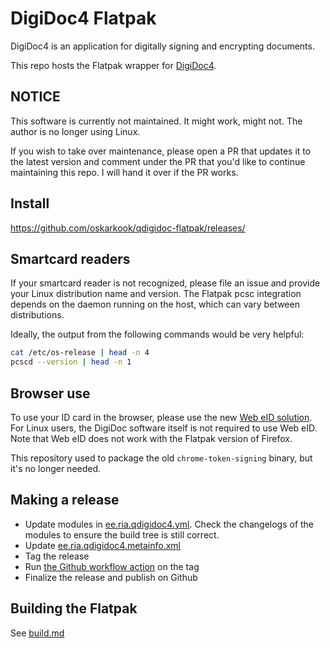 # DigiDoc4 Flatpak

DigiDoc4 is an application for digitally signing and encrypting documents.

This repo hosts the Flatpak wrapper for [DigiDoc4](https://github.com/open-eid/DigiDoc4-Client/).

## NOTICE

This software is currently not maintained. It might work, might not. The author is no longer using Linux.

If you wish to take over maintenance, please open a PR that updates it to the latest version and comment under the PR that you'd like to continue maintaining this repo. I will hand it over if the PR works.

## Install

https://github.com/oskarkook/qdigidoc-flatpak/releases/

## Smartcard readers

If your smartcard reader is not recognized, please file an issue and provide your Linux distribution
name and version. The Flatpak pcsc integration depends on the daemon running on the host, which can
vary between distributions.

Ideally, the output from the following commands would be very helpful:
```sh
cat /etc/os-release | head -n 4
pcscd --version | head -n 1
```

## Browser use

To use your ID card in the browser, please use the new [Web eID
solution](https://www.id.ee/en/article/the-latest-version-of-the-id-software-includes-an-innovative-web-eid-interface/).
For Linux users, the DigiDoc software itself is not required to use Web eID.
Note that Web eID does not work with the Flatpak version of Firefox.

This repository used to package the old `chrome-token-signing` binary, but it's
no longer needed.

## Making a release

- Update modules in [ee.ria.qdigidoc4.yml](./ee.ria.qdigidoc4.yml). Check the changelogs of the
  modules to ensure the build tree is still correct.
- Update [ee.ria.qdigidoc4.metainfo.xml](./ee.ria.qdigidoc4.metainfo.xml)
- Tag the release
- Run [the Github workflow action](https://github.com/oskarkook/qdigidoc-flatpak/actions/workflows/build.yml)
  on the tag
- Finalize the release and publish on Github

## Building the Flatpak

See [build.md](./build.md)
